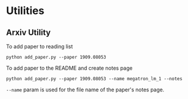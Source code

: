 # Utilities

## Arxiv Utility

To add paper to reading list
```
python add_paper.py --paper 1909.08053
```

To add paper to the README and create notes page
```
python add_paper.py --paper 1909.08053 --name megatron_lm_1 --notes
```
`--name` param is used for the file name of the paper's notes page.
